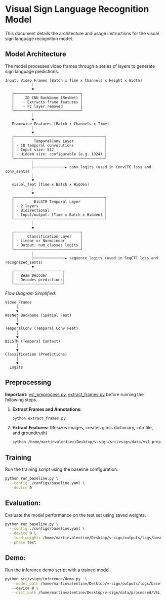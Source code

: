 # Visual Sign Language Recognition Model

This document details the architecture and usage instructions for the visual sign language recognition model.

## Model Architecture

The model processes video frames through a series of layers to generate sign language predictions.

```text
Input: Video Frames [Batch x Time x Channels x Height x Width]
            │
            ▼
   ┌──────────────────────────────┐
   │     2D CNN Backbone (ResNet) │
   │    - Extracts frame features │
   │    - FC layer removed        │
   └──────────────────────────────┘
            │
            ▼
   Framewise Features [Batch x Channels x Time]
            │
            ▼
   ┌─────────────────────────────────────────┐
   │         TemporalConv Layer              │
   │ - 1D temporal convolutions              │
   │ - Input size: 512                       │
   │ - Hidden size: configurable (e.g. 1024) │
   └─────────────────────────────────────────┘
            │
            ├──────────────► conv_logits (used in ConvCTC loss and conv_sents)
            │
            ▼
   visual_feat [Time x Batch x Hidden]
            │
            ▼
   ┌─────────────────────────────────────────┐
   │         BiLSTM Temporal Layer           │
   │ - 2 layers                              │
   │ - Bidirectional                         │
   │ - Input/output: [Time x Batch x Hidden] │
   └─────────────────────────────────────────┘
            │
            ▼
   ┌──────────────────────────────┐
   │      Classification Layer    │
   │ - Linear or NormLinear       │
   │ - Output: num_classes logits │
   └──────────────────────────────┘
            │
            ├──────────────► sequence_logits (used in SeqCTC loss and recognized_sents)
            ▼
   ┌──────────────────────┐
   │   Beam Decoder       │
   │ - Decodes predictions│
   └──────────────────────┘
```
*Flow Diagram Simplified:*
```text
Video Frames
     │
     ▼
ResNet Backbone (Spatial Feat)
     │
     ▼
TemporalConv (Temporal Conv Feat)
     │
     ▼
BiLSTM (Temporal Context)
     │
     ▼
Classification (Predictions)
     │
     ▼
  Logits
```

## Preprocessing

**Important:** [vsl_preprocess.py](src/vsign/data/vsl_preprocess.py), [extract_frames.py](src/vsign/data/extract_frames.py) before running the following steps.

1.  **Extract Frames and Annotations:**
    ```bash
    python extract_frames.py
    ```

2.  **Extract Features:** (Resizes images, creates gloss dictionary, info file, and groundtruth)
    ```bash
    python /home/martinvalentine/Desktop/v-sign/src/vsign/data/vsl_preprocess.py --process-image --multiprocessing
    ```

## Training

Run the training script using the baseline configuration.

```bash
python run_baseline.py \
  --config ./configs/baseline.yaml \
  --device 0
```

## Evaluation:
Evaluate the model performance on the test set using saved weights.
```bash
python run_baseline.py \
  --config ./configs/baseline.yaml \
  --device 0 \
  --load-weights /home/martinvalentine/Desktop/v-sign/outputs/logs/baseline_res18/_best_model.pt \
  --phase test
```

## Demo:
Run the inference demo script with a trained model.
```bash
python src/vsign/inference/demo.py  \
   --model_path /home/martinvalentine/Desktop/v-sign/outputs/logs/baseline_res18/_best_model.pt     
   --device 0 \
   --dict_path /home/martinvalentine/Desktop/v-sign/data/processed/VSL_V0/gloss_dict.npy
```
